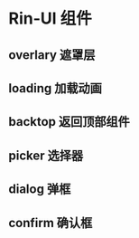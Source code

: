 # Rin-UI 组件

## overlary 遮罩层

## loading 加载动画

## backtop 返回顶部组件

## picker 选择器

## dialog 弹框

## confirm 确认框

